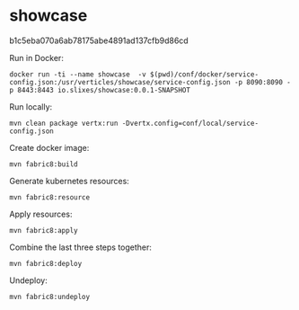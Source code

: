 # showcase

b1c5eba070a6ab78175abe4891ad137cfb9d86cd


Run in Docker:
```
docker run -ti --name showcase  -v $(pwd)/conf/docker/service-config.json:/usr/verticles/showcase/service-config.json -p 8090:8090 -p 8443:8443 io.slixes/showcase:0.0.1-SNAPSHOT
```
Run locally:
```
mvn clean package vertx:run -Dvertx.config=conf/local/service-config.json
```
Create docker image:
```
mvn fabric8:build
```
Generate kubernetes resources:
```
mvn fabric8:resource
```
Apply resources:
```
mvn fabric8:apply
```

Combine the last three steps together:
```
mvn fabric8:deploy
```

Undeploy:
```
mvn fabric8:undeploy
```
